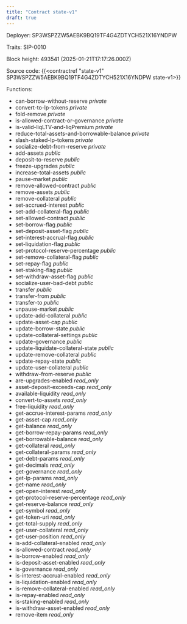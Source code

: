 ```yaml
---
title: "Contract state-v1"
draft: true
---
```

Deployer: SP3WSPZZW5AEBK9BQ19TF4G4ZDTYCH521X16YNDPW

Traits:
 SIP-0010



Block height: 493541 (2025-01-21T17:17:26.000Z)

Source code: {{<contractref "state-v1" SP3WSPZZW5AEBK9BQ19TF4G4ZDTYCH521X16YNDPW state-v1>}}

Functions:

* can-borrow-without-reserve _private_
* convert-to-lp-tokens _private_
* fold-remove _private_
* is-allowed-contract-or-governance _private_
* is-valid-liqLTV-and-liqPremium _private_
* reduce-total-assets-and-borrowable-balance _private_
* slash-staked-lp-tokens _private_
* socialize-debt-from-reserve _private_
* add-assets _public_
* deposit-to-reserve _public_
* freeze-upgrades _public_
* increase-total-assets _public_
* pause-market _public_
* remove-allowed-contract _public_
* remove-assets _public_
* remove-collateral _public_
* set-accrued-interest _public_
* set-add-collateral-flag _public_
* set-allowed-contract _public_
* set-borrow-flag _public_
* set-deposit-asset-flag _public_
* set-interest-accrual-flag _public_
* set-liquidation-flag _public_
* set-protocol-reserve-percentage _public_
* set-remove-collateral-flag _public_
* set-repay-flag _public_
* set-staking-flag _public_
* set-withdraw-asset-flag _public_
* socialize-user-bad-debt _public_
* transfer _public_
* transfer-from _public_
* transfer-to _public_
* unpause-market _public_
* update-add-collateral _public_
* update-asset-cap _public_
* update-borrow-state _public_
* update-collateral-settings _public_
* update-governance _public_
* update-liquidate-collateral-state _public_
* update-remove-collateral _public_
* update-repay-state _public_
* update-user-collateral _public_
* withdraw-from-reserve _public_
* are-upgrades-enabled _read_only_
* asset-deposit-exceeds-cap _read_only_
* available-liquidity _read_only_
* convert-to-assets _read_only_
* free-liquidity _read_only_
* get-accrue-interest-params _read_only_
* get-asset-cap _read_only_
* get-balance _read_only_
* get-borrow-repay-params _read_only_
* get-borrowable-balance _read_only_
* get-collateral _read_only_
* get-collateral-params _read_only_
* get-debt-params _read_only_
* get-decimals _read_only_
* get-governance _read_only_
* get-lp-params _read_only_
* get-name _read_only_
* get-open-interest _read_only_
* get-protocol-reserve-percentage _read_only_
* get-reserve-balance _read_only_
* get-symbol _read_only_
* get-token-uri _read_only_
* get-total-supply _read_only_
* get-user-collateral _read_only_
* get-user-position _read_only_
* is-add-collateral-enabled _read_only_
* is-allowed-contract _read_only_
* is-borrow-enabled _read_only_
* is-deposit-asset-enabled _read_only_
* is-governance _read_only_
* is-interest-accrual-enabled _read_only_
* is-liquidation-enabled _read_only_
* is-remove-collateral-enabled _read_only_
* is-repay-enabled _read_only_
* is-staking-enabled _read_only_
* is-withdraw-asset-enabled _read_only_
* remove-item _read_only_
